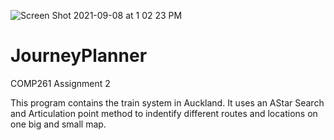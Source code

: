 ![Screen Shot 2021-09-08 at 1 02 23 PM](https://user-images.githubusercontent.com/87290742/132439616-09dc2192-3336-43c1-a0af-e3d62b9ad9e2.png)
# JourneyPlanner
COMP261 Assignment 2

This program contains the train system in Auckland. It uses an AStar Search and Articulation point method to indentify different routes and locations on one big and small map.
